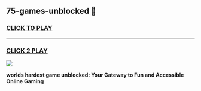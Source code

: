 
## 75-games-unblocked 👋
<h3>
<a href="https://premium.freeplayer.one?title=75-games-unblocked&ref=14F">CLICK TO PLAY</a></h3>
<hr>

<h3>
<a href="https://premium.freeplayer.one?title=75-games-unblocked&ref=14F">CLICK 2 PLAY</a>
  
</h3>

<a href="https://premium.freeplayer.one?title=75-games-unblocked&ref=12F/"><img src="https://clearcache.store/games.png"></a>


**worlds hardest game unblocked: Your Gateway to Fun and Accessible Online Gaming**
